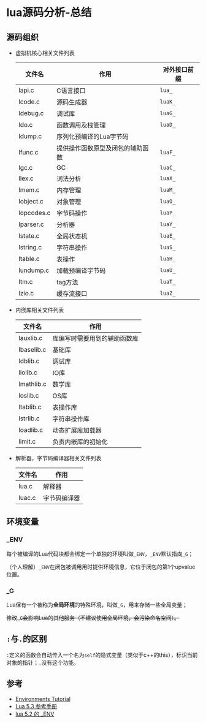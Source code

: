 # lua源码分析-总结



## 源码组织

- 虚拟机核心相关文件列表

  | 文件名     | 作用                             | 对外接口前缀 |
  | ---------- | -------------------------------- | ------------ |
  | lapi.c     | C语言接口                        | `lua_`       |
  | lcode.c    | 源码生成器                       | `luaK_`      |
  | ldebug.c   | 调试库                           | `luaG_`      |
  | ldo.c      | 函数调用及栈管理                 | `luaD_`      |
  | ldump.c    | 序列化预编译的Lua字节码          |              |
  | lfunc.c    | 提供操作函数原型及闭包的辅助函数 | `luaF_`      |
  | lgc.c      | GC                               | `luaC_`      |
  | llex.c     | 词法分析                         | `luaX_`      |
  | lmem.c     | 内存管理                         | `luaM_`      |
  | lobject.c  | 对象管理                         | `luaO_`      |
  | lopcodes.c | 字节码操作                       | `luaP_`      |
  | lparser.c  | 分析器                           | `luaY_`      |
  | lstate.c   | 全局状态机                       | `luaE_`      |
  | lstring.c  | 字符串操作                       | `luaS_`      |
  | ltable.c   | 表操作                           | `luaH_`      |
  | lundump.c  | 加载预编译字节码                 | `luaU_`      |
  | ltm.c      | tag方法                          | `luaT_`      |
  | lzio.c     | 缓存流接口                       | `luaZ_`      |

- 内嵌库相关文件列表

  | 文件名     | 作用                         |
  | ---------- | ---------------------------- |
  | lauxlib.c  | 库编写时需要用到的辅助函数库 |
  | lbaselib.c | 基础库                       |
  | ldblib.c   | 调试库                       |
  | liolib.c   | IO库                         |
  | lmathlib.c | 数学库                       |
  | loslib.c   | OS库                         |
  | ltablib.c  | 表操作库                     |
  | lstrlib.c  | 字符串操作库                 |
  | loadlib.c  | 动态扩展库加载器             |
  | limit.c    | 负责内嵌库的初始化           |

- 解析器，字节码编译器相关文件列表

  | 文件名 | 作用         |
  | ------ | ------------ |
  | lua.c  | 解释器       |
  | luac.c | 字节码编译器 |



## 环境变量

### _ENV

每个被编译的Lua代码块都会绑定一个单独的环境叫做`_ENV`，`_ENV`默认指向`_G`；

（个人理解）`_ENV`在闭包被调用用时提供环境信息，它位于闭包的第1个upvalue位置。

### _G

Lua保有一个被称为**全局环境**的特殊环境，叫做`_G`，用来存储一些全局变量；

~~修改`_G`会影响Lua的其他服务（不建议使用全局环境，会污染命名空间）。~~



## `:`与`.`的区别

`:`定义的函数会自动传入一个名为`self`的隐式变量（类似于c++的this），标识当前对象的指针；`.`没有这个功能。



## 参考

- [Environments Tutorial](http://lua-users.org/cgi-bin/wiki.pl?action=search&string=EnvironmentsTutorial&body=1)
- [Lua 5.3 参考手册](https://www.runoob.com/manual/lua53doc/manual.html#4)
- [lua 5.2 的 _ENV](https://blog.codingnow.com/2011/12/lua_52_env.html)


